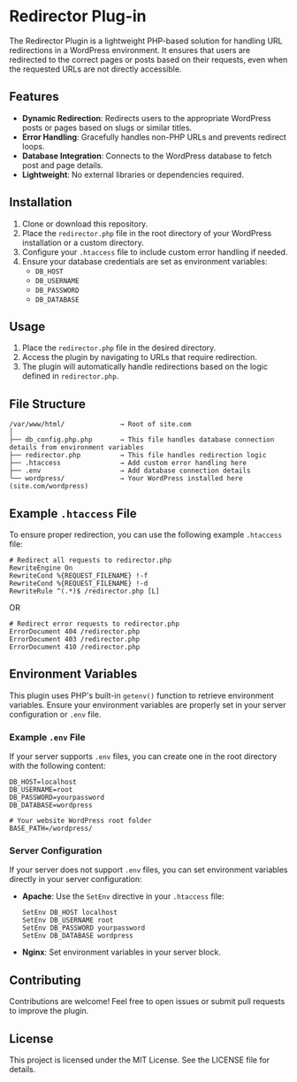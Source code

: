 # Redirector Plug-in

The Redirector Plugin is a lightweight PHP-based solution for handling URL redirections in a WordPress environment. It ensures that users are redirected to the correct pages or posts based on their requests, even when the requested URLs are not directly accessible.

## Features

- **Dynamic Redirection**: Redirects users to the appropriate WordPress posts or pages based on slugs or similar titles.
- **Error Handling**: Gracefully handles non-PHP URLs and prevents redirect loops.
- **Database Integration**: Connects to the WordPress database to fetch post and page details.
- **Lightweight**: No external libraries or dependencies required.

## Installation

1. Clone or download this repository.
2. Place the `redirector.php` file in the root directory of your WordPress installation or a custom directory.
3. Configure your `.htaccess` file to include custom error handling if needed.
4. Ensure your database credentials are set as environment variables:
   - `DB_HOST`
   - `DB_USERNAME`
   - `DB_PASSWORD`
   - `DB_DATABASE`

## Usage

1. Place the `redirector.php` file in the desired directory.
2. Access the plugin by navigating to URLs that require redirection.
3. The plugin will automatically handle redirections based on the logic defined in `redirector.php`.

## File Structure

```
/var/www/html/              → Root of site.com
│
├── db_config.php.php       → This file handles database connection details from environment variables
├── redirector.php          → This file handles redirection logic
├── .htaccess               → Add custom error handling here
├── .env                    → Add database connection details
└── wordpress/              → Your WordPress installed here (site.com/wordpress)
```

## Example `.htaccess` File

To ensure proper redirection, you can use the following example `.htaccess` file:

```
# Redirect all requests to redirector.php
RewriteEngine On
RewriteCond %{REQUEST_FILENAME} !-f
RewriteCond %{REQUEST_FILENAME} !-d
RewriteRule ^(.*)$ /redirector.php [L]
```

OR

```
# Redirect error requests to redirector.php
ErrorDocument 404 /redirector.php
ErrorDocument 403 /redirector.php
ErrorDocument 410 /redirector.php
```

## Environment Variables

This plugin uses PHP's built-in `getenv()` function to retrieve environment variables. Ensure your environment variables are properly set in your server configuration or `.env` file.

### Example `.env` File

If your server supports `.env` files, you can create one in the root directory with the following content:

```
DB_HOST=localhost
DB_USERNAME=root
DB_PASSWORD=yourpassword
DB_DATABASE=wordpress

# Your website WordPress root folder
BASE_PATH=/wordpress/
```

### Server Configuration

If your server does not support `.env` files, you can set environment variables directly in your server configuration:

- **Apache**: Use the `SetEnv` directive in your `.htaccess` file:
  ```
  SetEnv DB_HOST localhost
  SetEnv DB_USERNAME root
  SetEnv DB_PASSWORD yourpassword
  SetEnv DB_DATABASE wordpress
  ```

- **Nginx**: Set environment variables in your server block.

## Contributing

Contributions are welcome! Feel free to open issues or submit pull requests to improve the plugin.

## License

This project is licensed under the MIT License. See the LICENSE file for details.

